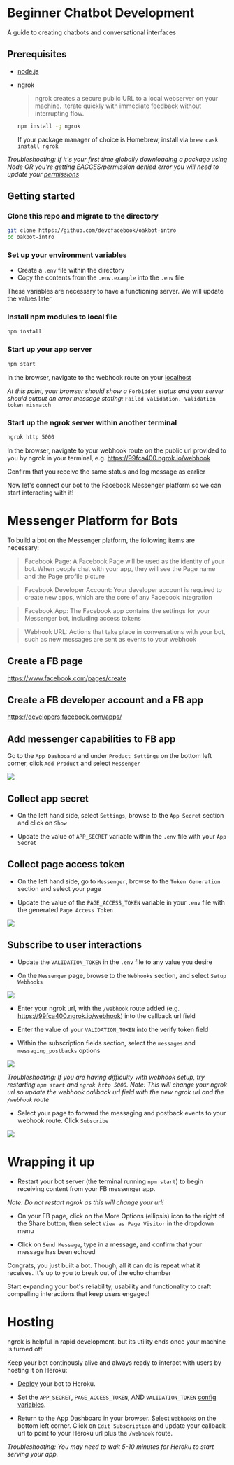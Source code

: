 # Beginner Chatbot Development
A guide to creating chatbots and conversational interfaces

## Prerequisites

* [node.js](https://github.com/nodejs/node/wiki/Installation)

* ngrok

    >ngrok creates a secure public URL to a local webserver on your machine. Iterate quickly with immediate feedback without interrupting flow.

    ```bash
    npm install -g ngrok

    ```
    If your package manager of choice is Homebrew, install via `brew cask install ngrok`

*Troubleshooting: If it's your first time globally downloading a package using Node OR you're getting EACCES/permission denied error you will need to update your [permissions](https://docs.npmjs.com/getting-started/fixing-npm-permissions)*



## Getting started

### Clone this repo and migrate to the directory
```bash
git clone https://github.com/devcfacebook/oakbot-intro
cd oakbot-intro
```

### Set up your environment variables

* Create a `.env` file within the directory
* Copy the contents from the `.env.example` into the `.env` file

These variables are necessary to have a functioning server. We will update the values later

### Install npm modules to local file

```bash
npm install
```

### Start up your app server

```bash
npm start
```

In the browser, navigate to the webhook route on your [localhost](http://localhost:5000/webhook)

*At this point, your browser should show a* `Forbidden` *status and your server should output an error message stating:* `Failed validation. Validation token mismatch`


### Start up the ngrok server within another terminal

```bash
ngrok http 5000
```

In the browser, navigate to your webhook route on the public url provided to you by ngrok in your terminal, e.g. <https://99fca400.ngrok.io/webhook>

Confirm that you receive the same status and log message as earlier

Now let's connect our bot to the Facebook Messenger platform so we can start interacting with it!

# Messenger Platform for Bots

To build a bot on the Messenger platform, the following items are necessary:

> Facebook Page: A Facebook Page will be used as the identity of your bot. When people chat with your app, they will see the Page name and the Page profile picture

> Facebook Developer Account: Your developer account is required to create new apps, which are the core of any Facebook integration

> Facebook App: The Facebook app contains the settings for your Messenger bot, including access tokens

> Webhook URL: Actions that take place in conversations with your bot, such as new messages are sent as events to your webhook

## Create a FB page

<https://www.facebook.com/pages/create>

## Create a FB developer account and a FB app

<https://developers.facebook.com/apps/>

## Add messenger capabilities to FB app

 Go to the `App Dashboard` and under `Product Settings` on the bottom left corner, click `Add Product` and select `Messenger`

 ![](https://scontent-mia3-2.xx.fbcdn.net/v/t39.2178-6/12995587_195576307494663_824949235_n.png?oh=2c4beb8b65bbe674b9d02e55baded4fb&oe=5A7C24C3)

  ## Collect app secret

* On the left hand side, select `Settings`, browse to the `App Secret` section and click on `Show`

* Update the value of `APP_SECRET` variable within the `.env` file with your `App Secret`

## Collect page access token

* On the left hand side, go to `Messenger`, browse to the `Token Generation` section and select your page

* Update the value of the `PAGE_ACCESS_TOKEN` variable in your `.env` file with the generated `Page Access Token`

![](https://scontent-mia3-2.xx.fbcdn.net/v/t39.2178-6/12995543_1164810200226522_2093336718_n.png?oh=27f1f08c8e2ee6139f1a93d24d92aece&oe=5A476D09)

## Subscribe to user interactions

* Update the `VALIDATION_TOKEN` in the `.env` file to any value you desire 

* On the `Messenger` page, browse to the `Webhooks` section, and select `Setup Webhooks`

![](https://scontent-mia3-2.xx.fbcdn.net/v/t39.2178-6/13331609_660771177408445_306127577_n.png?oh=b2c73c9b6a96d514e26b312d507df043&oe=5A87674C)

* Enter your ngrok url, with the `/webhook` route added (e.g. <https://99fca400.ngrok.io/webhook>) into the callback url field

* Enter the value of your `VALIDATION_TOKEN` into the verify token field

* Within the subscription fields section, select the `messages` and `messaging_postbacks` options

![](https://scontent-mia3-2.xx.fbcdn.net/v/t39.2178-6/12057143_211110782612505_894181129_n.png?oh=566821dc645b301f1356be2c1c7c35ef&oe=5A78B2F1)

*Troubleshooting: If you are having difficulty with webhook setup, try restarting `npm start` and `ngrok http 5000`. Note: This will change your ngrok url so update the webhook callback url field with the new ngrok url and the `/webhook` route*

* Select your page to forward the messaging and postback events to your webhook route. Click `Subscribe`

![](https://scontent-mia3-2.xx.fbcdn.net/v/t39.2178-6/13421551_1702530599996541_471321650_n.png?oh=60b2566071cfb9662ce3c303d3ab3d8e&oe=5A4E859F)


# Wrapping it up

* Restart your bot server (the terminal running `npm start`) to begin receiving content from your FB messenger app. 

*Note: Do not restart ngrok as this will change your url!*

* On your FB page, click on the More Options (ellipsis) icon to the right of the Share button, then select `View as Page Visitor` in the dropdown menu

* Click on `Send Message`, type in a message, and confirm that your message has been echoed

Congrats, you just built a bot. Though, all it can do is repeat what it receives. It's up to you to break out of the echo chamber

Start expanding your bot's reliability, usability and functionality to craft compelling interactions that keep users engaged!

# Hosting

ngrok is helpful in rapid development, but its utility ends once your machine is turned off

Keep your bot continously alive and always ready to interact with users by hosting it on Heroku:

* [Deploy](https://devcenter.heroku.com/articles/getting-started-with-nodejs#introduction) your bot to Heroku.

* Set the `APP_SECRET`, `PAGE_ACCESS_TOKEN`, AND `VALIDATION_TOKEN` [config variables](https://devcenter.heroku.com/articles/config-vars).

* Return to the App Dashboard in your browser. Select `Webhooks` on the bottom left corner. Click on `Edit Subscription` and update your callback url to point to your Heroku url plus the `/webhook` route. 

*Troubleshooting: You may need to wait 5-10 minutes for Heroku to start serving your app.*
